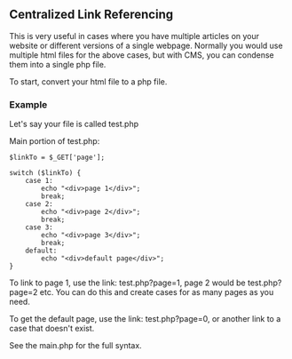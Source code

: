 ## Centralized Link Referencing

This is very useful in cases where you have multiple articles on your website or different versions of a single webpage. 
Normally you would use multiple html files for the above cases, but with CMS, you can condense them into a single php file. 

To start, convert your html file to a php file.

### Example

Let's say your file is called test.php

Main portion of test.php:

```
$linkTo = $_GET['page'];

switch ($linkTo) {
    case 1:
        echo "<div>page 1</div>";
        break;
    case 2:
        echo "<div>page 2</div>";
        break;
    case 3:
        echo "<div>page 3</div>";
        break;
    default:
        echo "<div>default page</div>";
}
```

To link to page 1, use the link: test.php?page=1, page 2 would be test.php?page=2 etc. 
You can do this and create cases for as many pages as you need.

To get the default page, use the link: test.php?page=0, or another link to a case that doesn't exist.

See the main.php for the full syntax.
